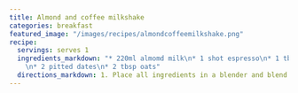 ```yaml
---
title: Almond and coffee milkshake
categories: breakfast
featured_image: "/images/recipes/almondcoffeemilkshake.png"
recipe:
  servings: serves 1
  ingredients_markdown: "* 220ml almomd milk\n* 1 shot espresso\n* 1 tbsp almomd butter
    \n* 2 pitted dates\n* 2 tbsp oats"
  directions_markdown: 1. Place all ingredients in a blender and blend until smooth.
---
```

